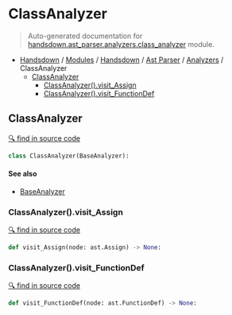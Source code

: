 # ClassAnalyzer

> Auto-generated documentation for [handsdown.ast_parser.analyzers.class_analyzer](https://github.com/vemel/handsdown/blob/master/handsdown/ast_parser/analyzers/class_analyzer.py) module.

- [Handsdown](../../../README.md#-handsdown---python-documentation-generator) / [Modules](../../../MODULES.md#modules) / [Handsdown](../../index.md#handsdown) / [Ast Parser](../index.md#ast-parser) / [Analyzers](index.md#analyzers) / ClassAnalyzer
  - [ClassAnalyzer](#classanalyzer)
    - [ClassAnalyzer().visit_Assign](#classanalyzervisit_assign)
    - [ClassAnalyzer().visit_FunctionDef](#classanalyzervisit_functiondef)

## ClassAnalyzer

[🔍 find in source code](https://github.com/vemel/handsdown/blob/master/handsdown/ast_parser/analyzers/class_analyzer.py#L8)

```python
class ClassAnalyzer(BaseAnalyzer):
```

#### See also

- [BaseAnalyzer](base_analyzer.md#baseanalyzer)

### ClassAnalyzer().visit_Assign

[🔍 find in source code](https://github.com/vemel/handsdown/blob/master/handsdown/ast_parser/analyzers/class_analyzer.py#L16)

```python
def visit_Assign(node: ast.Assign) -> None:
```

### ClassAnalyzer().visit_FunctionDef

[🔍 find in source code](https://github.com/vemel/handsdown/blob/master/handsdown/ast_parser/analyzers/class_analyzer.py#L9)

```python
def visit_FunctionDef(node: ast.FunctionDef) -> None:
```
